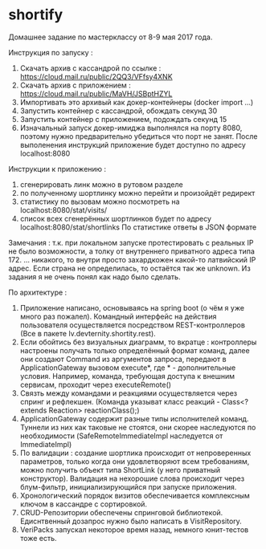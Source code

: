 # shortify
Домашнее задание по мастерклассу от 8-9 мая 2017 года.

Инструкция по запуску :
1) Скачать архив с кассандрой по ссылке : https://cloud.mail.ru/public/2QQ3/VFfsy4XNK
2) Скачать архив с приложением : https://cloud.mail.ru/public/MaVH/JSBptHZYL
3) Импортивать это архивый как докер-контейнеры (docker import ...)
4) Запустить контейнер с кассандрой, обождать секунд 30
5) Запустить контейнер с приложением, подождать секунд 15
6) Изначальный запуск докер-имиджа выполнялся на порту 8080, поэтому нужно предварительно убедиться что порт не занят. 
После выполенения инструкций приложение будет доступно по адресу localhost:8080

Инструкции к приложению :
1) сгенерировать линк можно в рутовом разделе
2) по полученному шортлинку можно перейти и произойдёт редирект
3) статистику по вызовам можно посмотреть на localhost:8080/stat/visits/<shortlink>
4) список всех сгенерённых шортлинков будет по адресу localhost:8080/stat/shortlinks
По статистике ответы в JSON формате

Замечания :
т.к. при локальном запуске протестировать с реальных IP не было возможности, а толку от внутреннего приватного адреса типа 172. ... никакого, 
то внутри просто захардкожен какой-то латвийский IP адрес. Если страна не определилась, то остаётся так же unknown. Из задания 
я не очень понял как надо было сделать.

По архитектуре :
1) Приложение написано, основываясь на spring boot (о чём я уже много раз пожалел). Командный интерфейс на действия пользователя 
осуществляется посредством REST-контроллеров (Все в пакете lv.devternity.shortity.rest). 
2) Если обойтись без визуальных диаграмм, то вкратце : контроллеры настроены получать только определённый формат команд, далее они
создают Command из аргументов запроса, передают в ApplicationGateway вызовом execute*, где * - дополнительные условия. Например,
команда, требующая доступа к внешним сервисам, проходит через executeRemote()
3) Связть между командами и реакциями осуществляется через спринг и рефлекшен. (Команда указыват класс реакций - 
Class<? extends Reaction> reactionClass();)
4) ApplicationGateway содержит разные типы исполнителей команд. Туннели из них как таковые не стоятся, они скорее наследуются по 
необходимости (SafeRemoteImmediateImpl наследуется от ImmediateImpl)
5) По валидации : создание шортлика происходит от непроверенных параметров, только когда они удовлетворяют всем требованиям,
можно получить объект типа ShortLink (у него приватный конструктор). Валидация на нехорошие слова происходит через блум-фильтр,
инициализирующийся при запуске приложения.
6) Хронологический порядок визитов обеспечивается комплексным ключом в кассандре с сортировкой.
7) CRUD-Репозитории обеспечены спринговой библиотекой. Едиснтвенный дозапрос нужно было написать в VisitRepository.
8) VeriPacks запускал некоторое время назад, немного юнит-тестов тоже есть.
